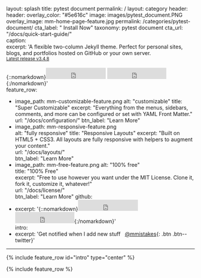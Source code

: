 layout: splash	title: pytest document
permalink: /	layout: category
header:	header: 
  overlay_color: "#5e616c"	  image: images/pytest_document.PNG
  overlay_image: mm-home-page-feature.jpg	permalink: /categories/pytest-document/
  cta_label: "<i class='fa fa-download'></i> Install Now"	taxonomy: pytest document
  cta_url: "/docs/quick-start-guide/"	
  caption:	
excerpt: 'A flexible two-column Jekyll theme. Perfect for personal sites, blogs, and portfolios hosted on GitHub or your own server.<br /> <small><a href="https://github.com/mmistakes/minimal-mistakes/releases/tag/3.4.8">Latest release v3.4.8</a></small><br /><br /> {::nomarkdown}<iframe style="display: inline-block;" src="https://ghbtns.com/github-btn.html?user=mmistakes&repo=minimal-mistakes&type=star&count=true&size=large" frameborder="0" scrolling="0" width="160px" height="30px"></iframe> <iframe style="display: inline-block;" src="https://ghbtns.com/github-btn.html?user=mmistakes&repo=minimal-mistakes&type=fork&count=true&size=large" frameborder="0" scrolling="0" width="158px" height="30px"></iframe>{:/nomarkdown}'	
feature_row:	
  - image_path: mm-customizable-feature.png	
    alt: "customizable"	
    title: "Super Customizable"	
    excerpt: "Everything from the menus, sidebars, comments, and more can be configured or set with YAML Front Matter."	
    url: "/docs/configuration/"	
    btn_label: "Learn More"	
  - image_path: mm-responsive-feature.png	
    alt: "fully responsive"	
    title: "Responsive Layouts"	
    excerpt: "Built on HTML5 + CSS3. All layouts are fully responsive with helpers to augment your content."	
    url: "/docs/layouts/"	
    btn_label: "Learn More"	
  - image_path: mm-free-feature.png	
    alt: "100% free"	
    title: "100% Free"	
    excerpt: "Free to use however you want under the MIT License. Clone it, fork it, customize it, whatever!"	
    url: "/docs/license/"	
    btn_label: "Learn More"	
github:	
  - excerpt: '{::nomarkdown}<iframe style="display: inline-block;" src="https://ghbtns.com/github-btn.html?user=mmistakes&repo=minimal-mistakes&type=star&count=true&size=large" frameborder="0" scrolling="0" width="160px" height="30px"></iframe> <iframe style="display: inline-block;" src="https://ghbtns.com/github-btn.html?user=mmistakes&repo=minimal-mistakes&type=fork&count=true&size=large" frameborder="0" scrolling="0" width="158px" height="30px"></iframe>{:/nomarkdown}'	
intro:	
  - excerpt: 'Get notified when I add new stuff &nbsp; [<i class="fa fa-twitter"></i> @mmistakes](https://twitter.com/mmistakes){: .btn .btn--twitter}'	
---	---

 {% include feature_row id="intro" type="center" %}	

 {% include feature_row %}
